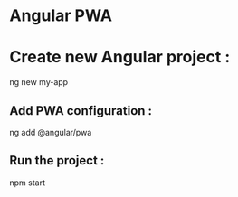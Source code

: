 # Angular PWA

# Create new Angular project :

ng new my-app

## Add PWA configuration :

ng add @angular/pwa

## Run the project :

npm start 